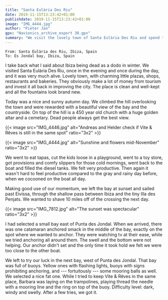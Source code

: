 ```yaml
---
title: "Santa Eulària Des Riu"
date: 2019-11-15T13:23:42+01:00
publishdate: 2019-11-15T13:23:42+01:00
image: "IMG_4444.jpg"
author: "Pieter Jan"
gpx: "Navionics_archive_export 38.gpx"
summary: "We visit the lovely town of Santa Eulària Des Riu and spend the night on the other side of the island."
---
```


`From: Santa Eulària des Riu, Ibiza, Spain`<br/>
`To: Es Jondal bay, Ibiza, Spain`

I take back what I said about Ibiza being dead as a dodo in winter. We visited Santa Eulària Des Riu, once in the evening and once during the day, and it was very much alive. Lovely town, with charming little plazas, shops, restaurants and bakeries. They obviously make a lot of money from tourism and invest it all back in improving the city. The place is clean and well-kept and all the fountains look brand new.

Today was a nice and sunny autumn day. We climbed the hill overlooking the town and were rewarded with a beautiful view of the bay and the countryside. On top of the hill is a 450 year old church with a huge golden altar and a cemetary. Dead people always get the best view.

{{< image src="IMG_4446.jpg" alt="Andreas and Helder check if Vite & Rêves is still in the same spot" ratio="3x2" >}}

{{< image src="IMG_4444.jpg" alt="Sunshine and flowers mid-November" ratio="3x2" >}}

We went to eat tapas, cut the kids loose in a playground, went to a toy store, got provisions and comfy slippers for those cold mornings, went back to the boat and filled the diesel tanks. We felt very productive. Then again it wasn't hard to feel productive compared to the gray and rainy day before, when we cocooned on the boat all day.

Making good use of our momentum, we left the bay at sunset and sailed past Eivissa, through the shallow pass between Ibiza and the tiny Illa des Penjats. We wanted to shave 10 miles off of the crossing the next day.

{{< image src="IMG_7812.jpg" alt="The sunset was spectacular" ratio="3x2" >}}

I had selected a small bay east of Punta des Jondal. When we arrived, there was one catamaran anchored smack in the middle of the bay, exactly on the spot where we wanted to anchor. They were watching tv at their ease, while we tried anchoring all around them. The swell and the bottom were not helping. Our anchor didn't set and the only time it took hold we felt we were too close to the other boat.

We left to try our luck in the next bay, west of Punta des Jondal. That bay was full of buoys. Yellow ones with flashing lights, buoys with signs prohibiting anchoring, and --- fortuitously --- some mooring balls as well. We selected a nice fat one. While I tried to keep Vite & Rêves in the same place, Barbara was laying on the trampolines, playing thread the needle with a mooring line and the ring on top of the buoy. Difficulty level: dark, windy and swelly. After a few tries, we got it.
